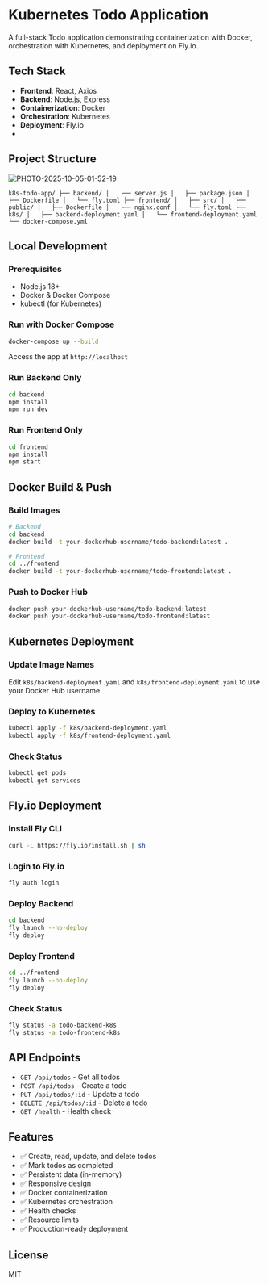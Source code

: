 # Kubernetes Todo Application

A full-stack Todo application demonstrating containerization with Docker, orchestration with Kubernetes, and deployment on Fly.io.

## Tech Stack

- **Frontend**: React, Axios
- **Backend**: Node.js, Express
- **Containerization**: Docker
- **Orchestration**: Kubernetes
- **Deployment**: Fly.io
- 

## Project Structure

![PHOTO-2025-10-05-01-52-19](https://github.com/user-attachments/assets/016ae2ea-867d-4892-af0a-fb552989a567)

``
k8s-todo-app/
├── backend/
│   ├── server.js
│   ├── package.json
│   ├── Dockerfile
│   └── fly.toml
├── frontend/
│   ├── src/
│   ├── public/
│   ├── Dockerfile
│   ├── nginx.conf
│   └── fly.toml
├── k8s/
│   ├── backend-deployment.yaml
│   └── frontend-deployment.yaml
└── docker-compose.yml
``

## Local Development

### Prerequisites
- Node.js 18+
- Docker & Docker Compose
- kubectl (for Kubernetes)

### Run with Docker Compose

```bash
docker-compose up --build
```

Access the app at `http://localhost`

### Run Backend Only

```bash
cd backend
npm install
npm run dev
```

### Run Frontend Only

```bash
cd frontend
npm install
npm start
```

## Docker Build & Push

### Build Images

```bash
# Backend
cd backend
docker build -t your-dockerhub-username/todo-backend:latest .

# Frontend
cd ../frontend
docker build -t your-dockerhub-username/todo-frontend:latest .
```

### Push to Docker Hub

```bash
docker push your-dockerhub-username/todo-backend:latest
docker push your-dockerhub-username/todo-frontend:latest
```

## Kubernetes Deployment

### Update Image Names

Edit `k8s/backend-deployment.yaml` and `k8s/frontend-deployment.yaml` to use your Docker Hub username.

### Deploy to Kubernetes

```bash
kubectl apply -f k8s/backend-deployment.yaml
kubectl apply -f k8s/frontend-deployment.yaml
```

### Check Status

```bash
kubectl get pods
kubectl get services
```

## Fly.io Deployment

### Install Fly CLI

```bash
curl -L https://fly.io/install.sh | sh
```

### Login to Fly.io

```bash
fly auth login
```

### Deploy Backend

```bash
cd backend
fly launch --no-deploy
fly deploy
```

### Deploy Frontend

```bash
cd ../frontend
fly launch --no-deploy
fly deploy
```

### Check Status

```bash
fly status -a todo-backend-k8s
fly status -a todo-frontend-k8s
```

## API Endpoints

- `GET /api/todos` - Get all todos
- `POST /api/todos` - Create a todo
- `PUT /api/todos/:id` - Update a todo
- `DELETE /api/todos/:id` - Delete a todo
- `GET /health` - Health check

## Features

- ✅ Create, read, update, and delete todos
- ✅ Mark todos as completed
- ✅ Persistent data (in-memory)
- ✅ Responsive design
- ✅ Docker containerization
- ✅ Kubernetes orchestration
- ✅ Health checks
- ✅ Resource limits
- ✅ Production-ready deployment

## License

MIT
